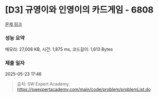# [D3] 규영이와 인영이의 카드게임 - 6808 

[문제 링크](https://swexpertacademy.com/main/code/problem/problemDetail.do?contestProbId=AWgv9va6HnkDFAW0) 

### 성능 요약

메모리: 27,008 KB, 시간: 1,875 ms, 코드길이: 1,613 Bytes

### 제출 일자

2025-05-23 17:46



> 출처: SW Expert Academy, https://swexpertacademy.com/main/code/problem/problemList.do